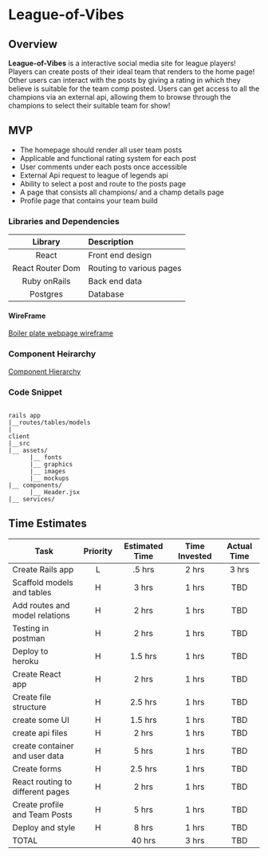# League-of-Vibes

## Overview

 **League-of-Vibes** is a interactive social media site for league players! Players can create posts of their ideal team that renders to the home page! Other users can interact with the posts by giving a rating in which they believe is suitable for the team comp posted. Users can get access to all the champions via an external api, allowing them to browse through the champions to select their suitable team for show!

 ## MVP 
 
 - The homepage should render all user team posts
 - Applicable and functional rating system for each post
 - User comments under each posts once accessible
 - External Api request to league of legends api
 - Ability to select a post and route to the posts page
 - A page that consists all champions/ and a champ details page
 - Profile page that contains your team build

 ### Libraries and Dependencies

 |     Library      | Description                                |
| :--------------: | :----------------------------------------- |
|      React       |  Front end design|
|   React Router Dom   |  Routing to various pages|
| Ruby onRails |  Back end data|
|     Postgres      | Database|

#### WireFrame

[Boiler plate webpage wireframe](https://www.figma.com/proto/sQKhfeXwNYJ7ZseYMKZf5d/Untitled?node-id=2%3A2&scaling=min-zoom&page-id=0%3A1)

### Component Heirarchy

[Component Hierarchy](https://www.figma.com/file/1iXAfTaREXWhvH0gp8c86H/Untitled?node-id=0%3A1)

### Code Snippet

```

rails app
|__routes/tables/models
|
client
|__src
|__ assets/
      |__ fonts
      |__ graphics
      |__ images
      |__ mockups
|__ components/
      |__ Header.jsx
|__ services/
```

## Time Estimates

| Task                             | Priority | Estimated Time | Time Invested | Actual Time |
| -------------------------------- | :------: | :------------: | :-----------: | :---------: |
| Create Rails app                 |    L     |     .5 hrs     |     2 hrs     |    3 hrs    |
| Scaffold models and tables       |    H     |     3 hrs      |     1 hrs     |     TBD     |
| Add routes and model relations   |    H     |     2 hrs      |     1 hrs     |     TBD     |
| Testing in postman               |    H     |     2 hrs      |     1 hrs     |     TBD     |
| Deploy to heroku                 |    H     |    1.5 hrs     |     1 hrs     |     TBD     |
| Create React app                 |    H     |     2 hrs      |     1 hrs     |     TBD     |
| Create file structure            |    H     |    2.5 hrs     |     1 hrs     |     TBD     |
| create some UI                   |    H     |    1.5 hrs     |     1 hrs     |     TBD     |
| create api files                 |    H     |     2 hrs      |     1 hrs     |     TBD     |
| create container and user data   |    H     |     5 hrs      |     1 hrs     |     TBD     |
| Create forms                     |    H     |    2.5 hrs     |     1 hrs     |     TBD     |
| React routing to different pages |    H     |     2 hrs      |     1 hrs     |     TBD     |
| Create profile and Team Posts       |    H     |     5 hrs      |     1 hrs     |     TBD     |
| Deploy and style                 |    H     |     8 hrs      |     1 hrs     |     TBD     |
| TOTAL                            |          |     40 hrs     |     3 hrs     |     TBD     |